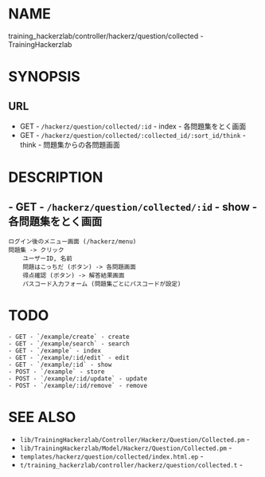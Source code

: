 # NAME

training_hackerzlab/controller/hackerz/question/collected - TrainingHackerzlab

# SYNOPSIS

## URL

- GET - `/hackerz/question/collected/:id` - index - 各問題集をとく画面
- GET - `/hackerz/question/collected/:collected_id/:sort_id/think` - think - 問題集からの各問題画面

# DESCRIPTION

## - GET - `/hackerz/question/collected/:id` - show - 各問題集をとく画面

```
ログイン後のメニュー画面 (/hackerz/menu)
問題集 -> クリック
    ユーザーID, 名前
    問題はこっちだ (ボタン) -> 各問題画面
    得点確認 (ボタン) -> 解答結果画面
    パスコード入力フォーム (問題集ごとにパスコードが設定)
```

# TODO

```
- GET - `/example/create` - create
- GET - `/example/search` - search
- GET - `/example` - index
- GET - `/example/:id/edit` - edit
- GET - `/example/:id` - show
- POST - `/example` - store
- POST - `/example/:id/update` - update
- POST - `/example/:id/remove` - remove
```

# SEE ALSO

- `lib/TrainingHackerzlab/Controller/Hackerz/Question/Collected.pm` -
- `lib/TrainingHackerzlab/Model/Hackerz/Question/Collected.pm` -
- `templates/hackerz/question/collected/index.html.ep` -
- `t/training_hackerzlab/controller/hackerz/question/collected.t` -
